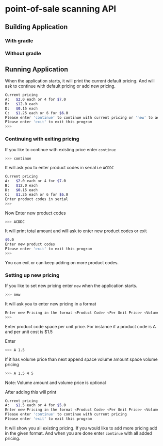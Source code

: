 # point-of-sale scanning API


## Building Application

### With gradle

### Without gradle


## Running Application

When the application starts, it will print the current default pricing.
And will ask to continue with default pricing or add new pricing.

```bash
Current pricing
A:   $2.0 each or 4 for $7.0
B:   $12.0 each
D:   $0.15 each
C:   $1.25 each or 6 for $6.0
Please enter 'continue' to continue with current pricing or 'new' to add new pricing
Please enter 'exit' to exit this program
>>> 
```

### Continuing with exiting pricing

If you like to continue with existing price enter `continue`

```bash
>>> continue
```

It will ask you to enter product codes in serial i.e `ACDDC`

```bash
Current pricing
A:   $2.0 each or 4 for $7.0
B:   $12.0 each
D:   $0.15 each
C:   $1.25 each or 6 for $6.0
Enter product codes in serial
>>> 
```

Now Enter new product codes
```bash
>>> ACDDC
```

It will print total amount and will ask to enter new product codes or exit

```bash
$9.0
Enter new product codes
Please enter 'exit' to exit this program
>>> 
```

You can exit or can keep adding on more product codes.


### Setting up new pricing

If you like to set new pricing enter `new` when the application starts.

```bash
>>> new
```

It will ask you to enter new pricing in a format

```bash
Enter new Pricing in the format <Product Code> <Per Unit Price> <Volume Amount (Optional)> <Volume Price  (Optional)>
>>> 
```

Enter product code space per unit price. For instance if a product code is A and per unit cost is $1.5

Enter

```bash
>>> A 1.5
```

If it has volume price than next append space volume amount space volume pricing

```bash
>>> A 1.5 4 5
```

Note: Volume amount and volume price is optional

After adding this will print

```bash
Current pricing
A:   $1.5 each or 4 for $5.0
Enter new Pricing in the format <Product Code> <Per Unit Price> <Volume Amount (Optional)> <Volume Price  (Optional)>
Please enter 'continue' to continue with current pricing
Please enter 'exit' to exit this program
```

It will show you all existing pricing. 
If you would like to add more pricing add in the given format.
And when you are done enter `continue` with all added pricing.





